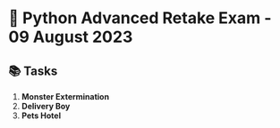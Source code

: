 # 🐍 Python Advanced Retake Exam - 09 August 2023

## 📚 Tasks

1. **Monster Extermination**  
2. **Delivery Boy**  
3. **Pets Hotel**
